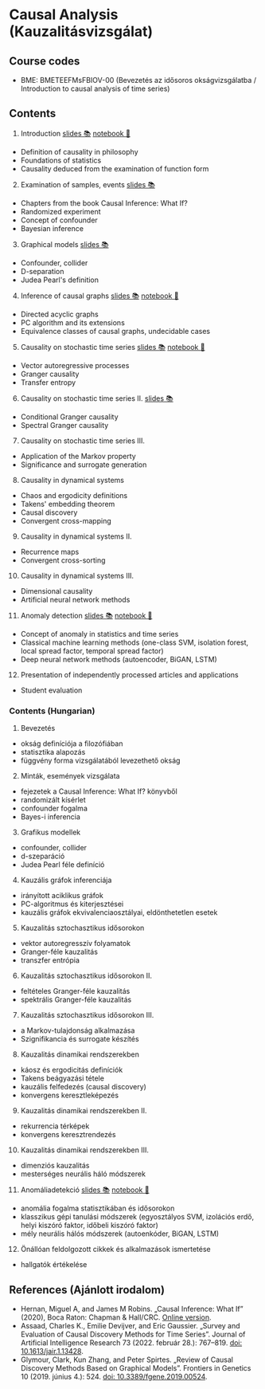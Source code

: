 # Causal Analysis (Kauzalitásvizsgálat)

## Course codes

* BME: BMETEEFMsFBIOV-00 (Bevezetés az idősoros okságvizsgálatba / Introduction to causal analysis of time series)

## Contents
1. Introduction [slides 📚](https://wigner.hu/~stippinger/courses/causality-2025/01_Cause_and_Probability.pdf) [notebook 📓](http://colab.research.google.com/github/stippingerm/causality-course/blob/main/Structure_based_methods/01_probability_statistics_structure.ipynb)
  * Definition of causality in philosophy
  * Foundations of statistics
  * Causality deduced from the examination of function form
2. Examination of samples, events [slides 📚](https://wigner.hu/~stippinger/courses/causality-2025/02_Samples_and_Experiments.pdf)
  * Chapters from the book Causal Inference: What If?
  * Randomized experiment
  * Concept of confounder
  * Bayesian inference
3. Graphical models [slides 📚](https://wigner.hu/~stippinger/courses/causality-2025/03_Graphical_models.pdf)
  * Confounder, collider
  * D-separation
  * Judea Pearl's definition
4. Inference of causal graphs [slides 📚](https://wigner.hu/~stippinger/courses/causality-2025/04_Inference_of_Causal_Graphs.pdf) [notebook 📓](http://colab.research.google.com/github/stippingerm/causality-course/blob/main/Structure_based_methods/04_inference_causal_graphs.ipynb)
  * Directed acyclic graphs
  * PC algorithm and its extensions
  * Equivalence classes of causal graphs, undecidable cases
5. Causality on stochastic time series [slides 📚](https://wigner.hu/~stippinger/courses/causality-2025/05_Granger_causality.pdf) [notebook 📓](http://colab.research.google.com/github/stippingerm/causality-course/blob/main/Time_series_methods/05_granger_causality.ipynb)
  * Vector autoregressive processes
  * Granger causality
  * Transfer entropy
6. Causality on stochastic time series II. [slides 📚](https://wigner.hu/~stippinger/courses/causality-2025/06_Granger_variants.pdf)
  * Conditional Granger causality
  * Spectral Granger causality
7. Causality on stochastic time series III.
  * Application of the Markov property
  * Significance and surrogate generation
8. Causality in dynamical systems
  * Chaos and ergodicity definitions
  * Takens' embedding theorem
  * Causal discovery
  * Convergent cross-mapping
9. Causality in dynamical systems II.
  * Recurrence maps
  * Convergent cross-sorting
10. Causality in dynamical systems III.
  * Dimensional causality
  * Artificial neural network methods
11. Anomaly detection [slides 📚](http://cneuro.rmki.kfki.hu/wp-content/uploads/2024/12/Neurinfo-Anomaly-detection-SM.pdf) [notebook 📓](http://colab.research.google.com/github/stippingerm/causality-course/blob/main/Time_series_methods/Anomaly_detection.ipynb)
  * Concept of anomaly in statistics and time series
  * Classical machine learning methods (one-class SVM, isolation forest, local spread factor, temporal spread factor)
  * Deep neural network methods (autoencoder, BiGAN, LSTM)
12. Presentation of independently processed articles and applications
  * Student evaluation

### Contents (Hungarian)
1. Bevezetés
  * okság definíciója a filozófiában
  * statisztika alapozás
  * függvény forma vizsgálatából levezethető okság
2. Minták, események vizsgálata
  * fejezetek a Causal Inference: What If? könyvből
  * randomizált kísérlet
  * confounder fogalma
  * Bayes-i inferencia
3. Grafikus modellek
  * confounder, collider
  * d-szeparáció
  * Judea Pearl féle definíció
4. Kauzális gráfok inferenciája
  * irányított aciklikus gráfok
  * PC-algoritmus és kiterjesztései
  * kauzális gráfok ekvivalenciaosztályai, eldönthetetlen esetek
5. Kauzalitás sztochasztikus idősorokon
  * vektor autoregresszív folyamatok
  * Granger-féle kauzalitás
  * transzfer entrópia
6. Kauzalitás sztochasztikus idősorokon II.
  * feltételes Granger-féle kauzalitás
  * spektrális Granger-féle kauzalitás
7. Kauzalitás sztochasztikus idősorokon III.
  * a Markov-tulajdonság alkalmazása
  * Szignifikancia és surrogate készítés
8. Kauzalitás dinamikai rendszerekben
  * káosz és ergodicitás definíciók
  * Takens beágyazási tétele
  * kauzális felfedezés (causal discovery)
  * konvergens keresztleképezés
9. Kauzalitás dinamikai rendszerekben II.
  * rekurrencia térképek
  * konvergens keresztrendezés
10. Kauzalitás dinamikai rendszerekben III.
  * dimenziós kauzalitás
  * mesterséges neurális háló módszerek
11. Anomáliadetekció [slides 📚](http://cneuro.rmki.kfki.hu/wp-content/uploads/2024/12/Neurinfo-Anomaly-detection-SM.pdf) [notebook 📓](http://colab.research.google.com/github/stippingerm/causality-course/blob/main/Time_series_methods/Anomaly_detection.ipynb)
  * anomália fogalma statisztikában és idősorokon
  * klasszikus gépi tanulási módszerek (egyosztályos SVM, izolációs erdő, helyi kiszóró faktor, időbeli kiszóró faktor)
  * mély neurális hálós módszerek (autoenkóder, BiGAN, LSTM)
12. Önállóan feldolgozott cikkek és alkalmazások ismertetése
  * hallgatók értékelése

## References (Ajánlott irodalom)
* Hernan, Miguel A, and James M Robins. „Causal Inference: What If” (2020), Boca Raton: Chapman & Hall/CRC. [Online version](https://miguelhernan.org/whatifbook).
* Assaad, Charles K., Emilie Devijver, and Eric Gaussier. „Survey and Evaluation of Causal Discovery Methods for Time Series”. Journal of Artificial Intelligence Research 73 (2022. február 28.): 767–819. [doi: 10.1613/jair.1.13428](https://doi.org/10.1613/jair.1.13428).
* Glymour, Clark, Kun Zhang, and Peter Spirtes. „Review of Causal Discovery Methods Based on Graphical Models”. Frontiers in Genetics 10 (2019. június 4.): 524. [doi: 10.3389/fgene.2019.00524](https://doi.org/10.3389/fgene.2019.00524).
